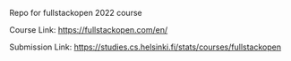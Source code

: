 Repo for fullstackopen 2022 course

Course Link: https://fullstackopen.com/en/

Submission Link: https://studies.cs.helsinki.fi/stats/courses/fullstackopen